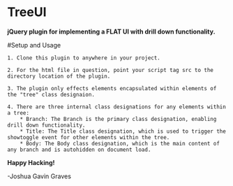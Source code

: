 TreeUI
======

**jQuery plugin for implementing a FLAT UI with drill down functionality.**

#Setup and Usage
 
    1. Clone this plugin to anywhere in your project.
    
    2. For the html file in question, point your script tag src to the directory location of the plugin.

    3. The plugin only effects elements encapsulated within elements of the "tree" class designaion.

    4. There are three internal class designations for any elements within a tree:
        * Branch: The Branch is the primary class designation, enabling drill down functionality.
        * Title: The Title class designation, which is used to trigger the showtoggle event for other elements within the tree.
        * Body: The Body class designation, which is the main content of any branch and is autohidden on document load. 

**Happy Hacking!**

-Joshua Gavin Graves

